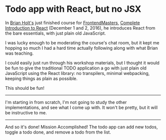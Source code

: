 # Todo app with React, but no JSX

In [Brian Holt's](https://twitter.com/holtbt) just finished course
for [FrontendMasters](https://frontendmasters.com), [Complete
Introduction to React](https://frontendmasters.com/workshops/intro-react-2/) (December
1 and 2, 2016), he introduces React from the bare essentials, with
just plain old JavaScript.

I was lucky enough to be moderating the course's chat room, but it
kept me hopping so much I had a hard time actually following along
with what Brian was teaching.

I could easily just run through his workshop materials, but I thought
it would be fun to give the traditional TODO application a go with
just plain old JavaScript using the React library: no transpilers, 
minimal webpacking, keeping things as plain as possible.

This should be fun!

--------

I'm starting in from scratch, I'm not going to study the other
implementations, and see what I come up with. It won't be pretty, but
it will be instructive to me.

---------

And so it's done! Mission Accomplished! The todo app can add new todos,
toggle a todo done, and remove a todo from the list.

